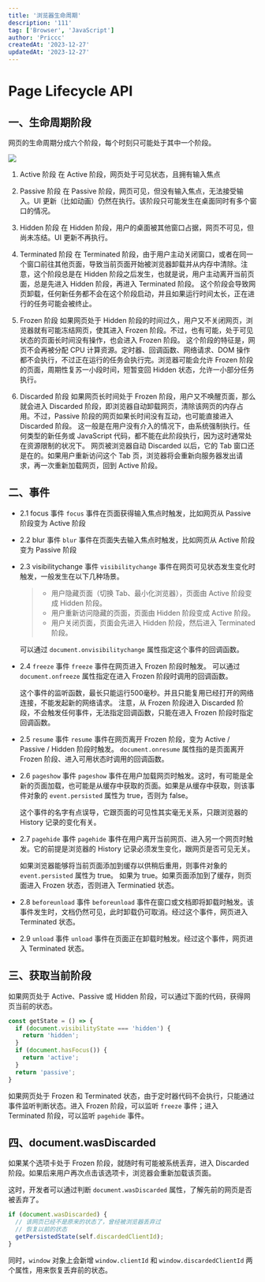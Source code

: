 ```yaml
---
title: '浏览器生命周期'
description: '111'
tag: ['Browser', 'JavaScript']
author: 'Priccc'
createdAt: '2023-12-27'
updatedAt: '2023-12-27'
---
```


# Page Lifecycle API

## 一、生命周期阶段

网页的生命周期分成六个阶段，每个时刻只可能处于其中一个阶段。

![](https://www.wangbase.com/blogimg/asset/201811/bg2018110401.png)

1. Active 阶段
  在 Active 阶段，网页处于可见状态，且拥有输入焦点

2. Passive 阶段
  在 Passive 阶段，网页可见，但没有输入焦点，无法接受输入。UI 更新（比如动画）仍然在执行。该阶段只可能发生在桌面同时有多个窗口的情况。

3. Hidden 阶段
  在 Hidden 阶段，用户的桌面被其他窗口占据，网页不可见，但尚未冻结。UI 更新不再执行。

4. Terminated 阶段
  在 Terminated 阶段，由于用户主动关闭窗口，或者在同一个窗口前往其他页面，导致当前页面开始被浏览器卸载并从内存中清除。注意，这个阶段总是在 Hidden 阶段之后发生，也就是说，用户主动离开当前页面，总是先进入 Hidden 阶段，再进入 Terminated 阶段。
  这个阶段会导致网页卸载，任何新任务都不会在这个阶段启动，并且如果运行时间太长，正在进行的任务可能会被终止。

5. Frozen 阶段
  如果网页处于 Hidden 阶段的时间过久，用户又不关闭网页，浏览器就有可能冻结网页，使其进入 Frozen 阶段。不过，也有可能，处于可见状态的页面长时间没有操作，也会进入 Frozen 阶段。
  这个阶段的特征是，网页不会再被分配 CPU 计算资源。定时器、回调函数、网络请求、DOM 操作都不会执行，不过正在运行的任务会执行完。浏览器可能会允许 Frozen 阶段的页面，周期性复苏一小段时间，短暂变回 Hidden 状态，允许一小部分任务执行。

6. Discarded 阶段
  如果网页长时间处于 Frozen 阶段，用户又不唤醒页面，那么就会进入 Discarded 阶段，即浏览器自动卸载网页，清除该网页的内存占用。不过，Passive 阶段的网页如果长时间没有互动，也可能直接进入 Discarded 阶段。
  这一般是在用户没有介入的情况下，由系统强制执行。任何类型的新任务或 JavaScript 代码，都不能在此阶段执行，因为这时通常处在资源限制的状况下。
  网页被浏览器自动 Discarded 以后，它的 Tab 窗口还是在的。如果用户重新访问这个 Tab 页，浏览器将会重新向服务器发出请求，再一次重新加载网页，回到 Active 阶段。

## 二、事件
* 2.1 focus 事件
  `focus` 事件在页面获得输入焦点时触发，比如网页从 Passive 阶段变为 Active 阶段

* 2.2 blur 事件
  `blur` 事件在页面失去输入焦点时触发，比如网页从 Active 阶段变为 Passive 阶段

* 2.3 visibilitychange 事件
  `visibilitychange` 事件在网页可见状态发生变化时触发，一般发生在以下几种场景。
  > * 用户隐藏页面（切换 Tab、最小化浏览器），页面由 Active 阶段变成 Hidden 阶段。
  > * 用户重新访问隐藏的页面，页面由 Hidden 阶段变成 Active 阶段。
  > * 用户关闭页面，页面会先进入 Hidden 阶段，然后进入 Terminated 阶段。

  可以通过 `document.onvisibilitychange` 属性指定这个事件的回调函数。

* 2.4 `freeze` 事件
  `freeze` 事件在网页进入 Frozen 阶段时触发。
  可以通过` document.onfreeze` 属性指定在进入 Frozen 阶段时调用的回调函数。

  这个事件的监听函数，最长只能运行500毫秒。并且只能复用已经打开的网络连接，不能发起新的网络请求。
  注意，从 Frozen 阶段进入 Discarded 阶段，不会触发任何事件，无法指定回调函数，只能在进入 Frozen 阶段时指定回调函数。 

* 2.5 `resume` 事件
  `resume` 事件在网页离开 Frozen 阶段，变为 Active / Passive / Hidden 阶段时触发。
  `document.onresume` 属性指的是页面离开 Frozen 阶段、进入可用状态时调用的回调函数。

* 2.6 `pageshow` 事件
  `pageshow` 事件在用户加载网页时触发。这时，有可能是全新的页面加载，也可能是从缓存中获取的页面。如果是从缓存中获取，则该事件对象的 `event.persisted` 属性为 true，否则为 false。

  这个事件的名字有点误导，它跟页面的可见性其实毫无关系，只跟浏览器的 History 记录的变化有关。

* 2.7 `pagehide` 事件
  `pagehide` 事件在用户离开当前网页、进入另一个网页时触发。它的前提是浏览器的 History 记录必须发生变化，跟网页是否可见无关。

  如果浏览器能够将当前页面添加到缓存以供稍后重用，则事件对象的 `event.persisted` 属性为 true。 如果为 true。如果页面添加到了缓存，则页面进入 Frozen 状态，否则进入 Terminatied 状态。

* 2.8 `beforeunload` 事件
  `beforeunload` 事件在窗口或文档即将卸载时触发。该事件发生时，文档仍然可见，此时卸载仍可取消。经过这个事件，网页进入 Terminated 状态。

* 2.9 `unload` 事件
  `unload` 事件在页面正在卸载时触发。经过这个事件，网页进入 Terminated 状态。

## 三、获取当前阶段
如果网页处于 Active、Passive 或 Hidden 阶段，可以通过下面的代码，获得网页当前的状态。
```javascript
const getState = () => {
  if (document.visibilityState === 'hidden') {
    return 'hidden';
  }
  if (document.hasFocus()) {
    return 'active';
  }
  return 'passive';
}
```
如果网页处于 Frozen 和 Terminated 状态，由于定时器代码不会执行，只能通过事件监听判断状态。进入 Frozen 阶段，可以监听 `freeze` 事件；进入 Terminated 阶段，可以监听 `pagehide` 事件。


## 四、document.wasDiscarded
如果某个选项卡处于 Frozen 阶段，就随时有可能被系统丢弃，进入 Discarded 阶段。如果后来用户再次点击该选项卡，浏览器会重新加载该页面。

这时，开发者可以通过判断 `document.wasDiscarded` 属性，了解先前的网页是否被丢弃了。
```javascript
if (document.wasDiscarded) {
  // 该网页已经不是原来的状态了，曾经被浏览器丢弃过
  // 恢复以前的状态
  getPersistedState(self.discardedClientId);
}
```
同时，`window` 对象上会新增 `window.clientId` 和 `window.discardedClientId` 两个属性，用来恢复丢弃前的状态。
